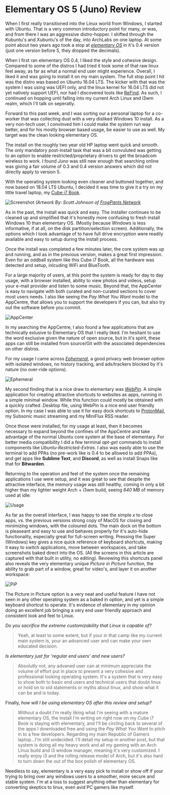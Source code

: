 # Elementary OS 5 (Juno) Review


When I first really transitioned into the Linux world from Windows, I started with Ubuntu. That is a very common introductory point for many, or was, and from there I was an aggressive distro-hopper. I shifted through the Kubuntu's and Xubuntu's of the day, into ArchLabs on one laptop. At some point about two years ago took a stop at [*elementary OS*](https://elementary.io) in it's 0.4 version (just one version before 5, they dropped the decimals).

<!--more-->
When I first ran elementary OS 0.4, I liked the style and cohesive design. Compared to some of the distros I had tried it took some of that raw linux feel away, as far as what a normal end user might experience. Overall, I liked it and was going to install it on my main system. The full stop point I hit was the distro was based on Ubuntu 16.04 LTS. The kicker with that was the system I was using was UEFI only, and the linux kernel for 16.04 LTS did not yet natively support UEFI, nor had I discovered tools like [ReFind](https://www.rodsbooks.com/refind/). As such, I continued on hopping until falling into my current Arch Linux and i3wm realm, which I'll talk on seperatly.

Forward to this past week, and I was sorting our a personal laptop for a co-worker that was collecting dust with a very disliked Windows 10 install. As a very non-tech user, I convinved him I could make the system run way better, and for his mostly browser based usage, be easier to use as well. My target was the clean looking elementary OS. 

The install on the roughly two year old HP laptop went quick and smooth. The only mandatory post-install task that was a bit convuluted was getting to an option to enable restricted/proprietary drivers to get the broadcom wireless to work. I found *Juno* was still new enough that searching online was giving a fair volume of 0.3 and 0.4 version answers which did not directly apply to version 5. 

With the operating system looking even cleaner and buttoned together, and now based on 18.04 LTS Ubuntu, I decided it was time to give it a try on my little travel laptop, my [Cube i7 Book](https://amzn.to/2YjQ4IA).

![Screenshot](2019-08-02_elementaryscreen.png)
*(Artwork By: Scott Johnson of [FrogPants Network](http://www.frogpants.com)*

As in the past, the install was quick and easy. The installer continues to be cleaned up and simplified that it's honestly more confusing to fresh install Windows 10 than elementary OS. (Mostly because Windows is less informative, if at all, on the disk partition/selection screen). Additionally, the options which I took advantage of to have full drive encryption were readily available and easy to setup during the install process. 

Once the install was completed a few minutes later, the core system was up and running, and as in the previous version, makes a great first impression. Even for an oddball system like this Cube i7 Book, all the hardware was detected and setup, inlcuding WiFi and BlueTooth.

For a large majority of users, at this point the system is ready for day to day usage, with a browser installed, ability to view photos and videos, setup your e-mail provider and listen to some music. Beyond that, the AppCenter is easy to navigate with both curated and non-curated sections to cover most users needs. I also like seeing the *Pay What You Want* model to the AppCentre, that allows you to support the developers if you can, but also try out the software before you commit.  

![AppCenter](2019-08-02_elementarystore.png)

In my searching the AppCentre, I also found a few applications that are technically exlusive to Elementary OS that I really liked. I'm hesitant to use the word exclusive given the nature of open source, but in it's spirit, these apps can still be installed from source/Git with the associated dependencies on other distros. 

For my usage I came across [*Ephemeral*](https://cassidyjames.com/), a good privacy web browser option with isolated windows, no history tracking, and ads/trackers blocked by it's nature (no over-ride options). 

![Ephemeral](2019-08-02_ephemeral.png)

My second finding that is a nice draw to elementary was [*WebPin*](https://appcenter.elementary.io/com.github.artemanufrij.webpin/). A simple application for creating attractive shortcuts to websites as apps, running in a simple minimal window. While this function could mostly be obtained with a quickly crafted .Desktop file, using WebPin is a nice end user friendly option. In my case I was able to use it for easy dock shortcuts to [ProtonMail](https://protonmail.com), my Subsonic music streaming and my MiniFlux RSS reader.

Once those were installed, for my usage at least, then it becomes necessary to expand beyond the confines of the AppCentre and take advantage of the normal Ubuntu core system at the base of elementary. For better media compatibility I did a few terminal *apt-get* commands to install components like *Ubuntu-Restricted-Extras*. I also was easily able to use the terminal to add PPAs (no pre-work like is 0.4 to be allowed to add PPAs), and get apps like **Sublime Text**, and **Discord**, as well as install Snaps like that for **Bitwarden**.  

Returning to the operation and feel of the system once the remaining applications I use were setup, and it was great to see that despite the attractive interface, the memory usage was still healthy, coming in only a bit higher than my lighter weight Arch + i3wm build, seeing *640 MB* of memory used at idle:

![Usage](2019-08-02_usage.png)

As far as the overall interface, I was happy to see the simple *x* to close apps, vs. the previous versions strong copy of MacOS for closing and minimizing windows, with the coloured dots. The main dock on the bottom is pleaseant and easy to use and behaves properly for it's auto-hide functionality, especially great for full-screen writing. Pressing the Super (Windows) key gives a nice quick reference of keyboard shortcuts, making it easy to switch applications, move between workspaces, and take screenshots baked direct into the OS. (All the screens in this article are captured with that built in utility, no editing). Reviewing this shortcuts panel also reveals the very elementary unique *Picture in Picture* function, the ability to grab part of a window, great for video's, and layer it on another workspace:

![PiP](2019-08-02_PiP.png)

The Picture in Picture option is a very neat and useful feature I have not seen in any other operating system as a baked in option, and yet is a simple keyboard shortcut to operate. It's evidence of elementary in my opinion doing an excellent job bringing a very end user friendly approach and consistent look and feel to Linux. 

*Do you sacrifice the extreme customizability that Linux is capable of?* 

> Yeah, at least to some extent, but if your in that camp like my current main system is, your an advanced user and can make your own educated decision. 

*Is elementary just for 'regular end users' and new users?* 

> Absolutly not, any advaned user can at minimum appreciate the volume of effort put in place to present a very cohesive and professional looking operating system. It's a system that is very easy to show both to basic end users and technical users that doubt linux or hold on to old statements or myths about linux, and show what it can be and is today. 

Finally, *how will I be using elementary OS after this review and setup?*

> Without a doubt I'm really liking what I'm seeing with a mature elementary OS, the install I'm writing on right now on my Cube i7 Book is staying with elementary, and I'll be circling back to several of the apps I downloaded free and using the *Pay What You Want* to pitch in to a few developers. Regarding my main Republic of Gamers laptop...I'm still undecided. I'll detail my setup in another post, but that system is doing all my heavy work and all my gaming with an Arch Linux build and i3 window manager, meaning it's very customized. I really enjoy i3 and the rolling release model of Arch, but it's also hard to turn down the out of the box polish of elementary OS. 

Needless to say, elementary is a very easy pick to install or show off if your trying to bring over any windows users to a smoother, more secure and stable system. I'm at a loss to suggest anything other than elementary for converting skeptics to linux, even avid PC gamers like myself. 
